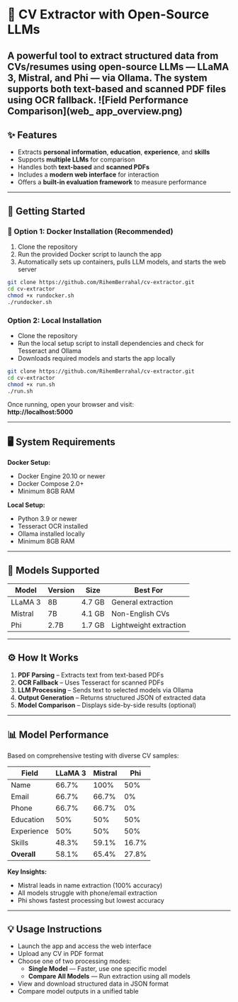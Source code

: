 # 📄 CV Extractor with Open-Source LLMs

A powerful tool to extract structured data from CVs/resumes using open-source LLMs — LLaMA 3, Mistral, and Phi — via Ollama. The system supports both text-based and scanned PDF files using OCR fallback.
![Field Performance Comparison](web_ app_overview.png)
---

## ✨ Features

- Extracts **personal information**, **education**, **experience**, and **skills**
- Supports **multiple LLMs** for comparison
- Handles both **text-based** and **scanned PDFs**
- Includes a **modern web interface** for interaction
- Offers a **built-in evaluation framework** to measure performance

---

## 🚀 Getting Started


### 🐳 Option 1: Docker Installation (Recommended)

1. Clone the repository  
2. Run the provided Docker script to launch the app  
3. Automatically sets up containers, pulls LLM models, and starts the web server

```bash
git clone https://github.com/RihemBerrahal/cv-extractor.git
cd cv-extractor
chmod +x rundocker.sh
./rundocker.sh

```
### Option 2: Local Installation

- Clone the repository  
- Run the local setup script to install dependencies and check for Tesseract and Ollama  
- Downloads required models and starts the app locally
```bash
git clone https://github.com/RihemBerrahal/cv-extractor.git
cd cv-extractor
chmod +x run.sh
./run.sh

```
Once running, open your browser and visit:  
**http://localhost:5000**

---

## 🖥️ System Requirements

**Docker Setup:**
- Docker Engine 20.10 or newer  
- Docker Compose 2.0+  
- Minimum 8GB RAM

**Local Setup:**
- Python 3.9 or newer  
- Tesseract OCR installed  
- Ollama installed locally  
- Minimum 8GB RAM

---

## 🧠 Models Supported

| Model    | Version | Size   | Best For               |
|----------|---------|--------|------------------------|
| LLaMA 3  | 8B      | 4.7 GB | General extraction     |
| Mistral  | 7B      | 4.1 GB | Non-English CVs        |
| Phi      | 2.7B    | 1.7 GB | Lightweight extraction |

---

## ⚙️ How It Works

1. **PDF Parsing** – Extracts text from text-based PDFs  
2. **OCR Fallback** – Uses Tesseract for scanned PDFs  
3. **LLM Processing** – Sends text to selected models via Ollama  
4. **Output Generation** – Returns structured JSON of extracted data  
5. **Model Comparison** – Displays side-by-side results (optional)

---

## 📊 Model Performance

Based on comprehensive testing with diverse CV samples:

| Field       | LLaMA 3 | Mistral | Phi     |
|-------------|---------|---------|---------|
| Name        | 66.7%   | 100%    | 50%     |
| Email       | 66.7%   | 66.7%   | 0%      |
| Phone       | 66.7%   | 66.7%   | 0%      |
| Education   | 50%     | 50%     | 50%     |
| Experience  | 50%     | 50%     | 50%     |
| Skills      | 48.3%   | 59.1%   | 16.7%   |
| **Overall** | 58.1%   | 65.4%   | 27.8%   |

**Key Insights:**
- Mistral leads in name extraction (100% accuracy)
- All models struggle with phone/email extraction
- Phi shows fastest processing but lowest accuracy
---

## 💡 Usage Instructions

- Launch the app and access the web interface  
- Upload any CV in PDF format  
- Choose one of two processing modes:  
  - **Single Model** — Faster, use one specific model  
  - **Compare All Models** — Run extraction using all models  
- View and download structured data in JSON format  
- Compare model outputs in a unified table



